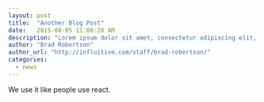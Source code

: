 ```yaml
---
layout: post
title:  "Another Blog Post"
date:   2015-08-05 11:00:28 AM
description: "Lorem ipsum dolor sit amet, consectetur adipiscing elit, sed do eiusmod tempor incididunt ut labore et dolore magna aliqua. Ut enim ad minim veniam, quis nostrud exercitation ullamco laboris nisi ut aliquip ex ea commodo consequat."
author: "Brad Robertson"
author_url: "http://influitive.com/staff/brad-robertson/"
categories:
  - news
---
```

We use it like people use react.
